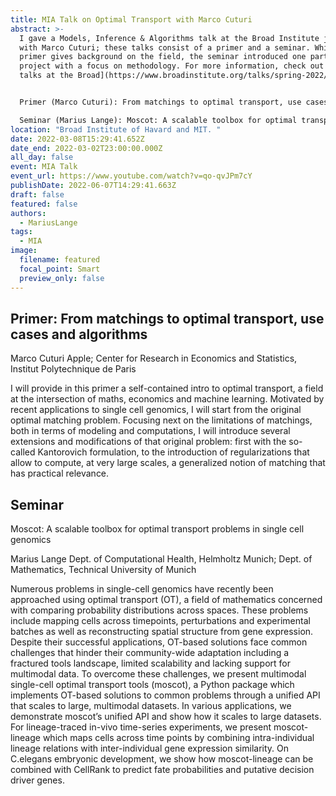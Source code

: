 ```yaml
---
title: MIA Talk on Optimal Transport with Marco Cuturi
abstract: >-
  I gave a Models, Inference & Algorithms talk at the Broad Institute jointly
  with Marco Cuturi; these talks consist of a primer and a seminar. While the
  primer gives background on the field, the seminar introduced one particular
  project with a focus on methodology. For more information, check out [MIA
  talks at the Broad](https://www.broadinstitute.org/talks/spring-2022/mia).


  Primer (Marco Cuturi): From matchings to optimal transport, use cases and algorithms

  Seminar (Marius Lange): Moscot: A scalable toolbox for optimal transport problems in single cell genomics
location: "Broad Institute of Havard and MIT. "
date: 2022-03-08T15:29:41.652Z
date_end: 2022-03-02T23:00:00.000Z
all_day: false
event: MIA Talk
event_url: https://www.youtube.com/watch?v=qo-qvJPm7cY
publishDate: 2022-06-07T14:29:41.663Z
draft: false
featured: false
authors:
  - MariusLange
tags:
  - MIA
image:
  filename: featured
  focal_point: Smart
  preview_only: false
---
```

## Primer: From matchings to optimal transport, use cases and algorithms

Marco Cuturi
Apple; Center for Research in Economics and Statistics, Institut Polytechnique de Paris

I will provide in this primer a self-contained intro to optimal transport, a field at the intersection of maths, economics and machine learning. Motivated by recent applications to single cell genomics, I will start from the original optimal matching problem. Focusing next on the limitations of matchings, both in terms of modeling and computations, I will introduce several extensions and modifications of that original problem: first with the so-called Kantorovich formulation, to the introduction of regularizations that allow to compute, at very large scales, a generalized notion of matching that has practical relevance.

## Seminar
Moscot: A scalable toolbox for optimal transport problems in single cell genomics

Marius Lange
Dept. of Computational Health, Helmholtz Munich; Dept. of Mathematics, Technical University of Munich

Numerous problems in single-cell genomics have recently been approached using optimal transport (OT), a field of mathematics concerned with comparing probability distributions across spaces. These problems include mapping cells across timepoints, perturbations and experimental batches as well as reconstructing spatial structure from gene expression. Despite their successful applications, OT-based solutions face common challenges that hinder their community-wide adaptation including a fractured tools landscape, limited scalability and lacking support for multimodal data. To overcome these challenges, we present multimodal single-cell optimal transport tools (moscot), a Python package which implements OT-based solutions to common problems through a unified API that scales to large, multimodal datasets. In various applications, we demonstrate moscot’s unified API and show how it scales to large datasets. For lineage-traced in-vivo time-series experiments, we present moscot-lineage which maps cells across time points by combining intra-individual lineage relations with inter-individual gene expression similarity. On C.elegans embryonic development, we show how moscot-lineage can be combined with CellRank to predict fate probabilities and putative decision driver genes.
